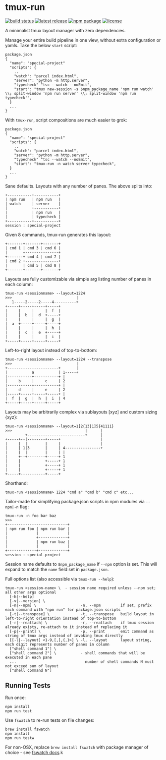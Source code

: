 tmux-run
========
[![build status](https://img.shields.io/travis/evnp/tmux-run/master.svg)](https://travis-ci.org/evnp/tmux-run)
[![latest release](https://img.shields.io/github/release/evnp/tmux-run.svg)](https://github.com/evnp/tmux-run/releases/latest)
[![npm package](https://img.shields.io/npm/v/tmux-run.svg)](https://www.npmjs.com/package/tmux-run)
[![license](https://img.shields.io/github/license/evnp/tmux-run.svg)](https://github.com/evnp/tmux-run/blob/master/LICENSE.md)

A minimalist tmux layout manager with zero dependencies.

Manage your entire build pipeline in one view, without extra configuration or yamls. Take the below `start` script:
```
package.json
{
  "name": "special-project"
  "scripts": {
    ..
    "watch": "parcel index.html",
    "server": "python -m http.server",
    "typecheck" "tsc --watch --noEmit",
    "start": "tmux new-session -s $npm_package_name 'npm run watch' \\; split-window 'npm run server' \\; split-window 'npm run typecheck'",
  }
  ...
}
```
With `tmux-run`, script compositions are much easier to grok:
```
package.json
{
  "name": "special-project"
  "scripts": {
    ..
    "watch": "parcel index.html",
    "server": "python -m http.server",
    "typecheck" "tsc --watch --noEmit",
    "start": "tmux-run -n watch server typecheck",
  }
  ...
}
```

Sane defaults. Layouts with any number of panes. The above splits into:
```
+-----------+-----------+
| npm run   | npm run   |
| watch     | server    |
|           +-----------+
|           | npm run   |
|           | typecheck |
+-----------+-----------+
session : special-project
```

Given 8 commands, tmux-run generates this layout:
```
+-------+-------+-------+
| cmd 1 | cmd 3 | cmd 6 |
|       +---------------+
+-------+ cmd 4 | cmd 7 |
| cmd 2 +---------------+
|       | cmd 5 | cmd 8 |
+-------+-------+-------+
```

Layouts are fully customizable via simple arg listing number of panes in each column:
```
tmux-run <sessionname> --layout=1224
>>>                             |
   1-----2-----2-----4----------+
+-----+-----+-----+-----+
|     |     |     |  f  |
|     |  b  |  d  +-----+
|     |     |     |  g  |
|  a  +-----+-----+-----+
|     |     |     |  h  |
|     |  c  |  e  +-----+
|     |     |     |  i  |
+-----+-----+-----+-----+
```

Left-to-right layout instead of top-to-bottom:
```
tmux-run <sessionname> --layout=1224 --transpose
>>>                             |
+-----------------------+       |
|           a           | 1-----+
|-----------+-----------+ |
|     b     |     c     | 2
|-----------+-----------+ |
|     d     |     e     | 2
|-----+-----+-----+-----+ |
|  f  |  g  |  h  |  i  | 4
+-----+-----+-----+-----+
```

Layouts may be arbitrarily complex via sublayouts [xyz] and custom sizing {xyz}:
```
tmux-run <sessionname> --layout=1[2{13}1]5{41111}
>>>                                 |      |
         +--------------------------+      |
+-----+--|--+-----+-----+                  |
|     |  |        |     |                  |
|     | 1|3       |     | 4----------------+
|     |  |        |     | |
|     +--+--------+-----+ 1
|     |           +-----+ 1
|     |           +-----+ 1
|     |           +-----+ 1
+-----+-----------+-----+
```

Shorthand:
```
tmux-run <sessionname> 1224 "cmd a" "cmd b" "cmd c" etc...
```
Tailor-made for simplifying package.json scripts in npm modules via `--npm|-n` flag:
```
tmux-run -n foo bar baz
>>>
+---------------------------+
| npm run foo | npm run bar |
|             |             |
|             +-------------+
|             | npm run baz |
|             |             |
+-------------+-------------+
session : special-project
```
Session name defaults to `$npm_package_name` if `--npm` option is set. This will expand to match the `name` field set in `package.json`.

Full options list (also accessible via `tmux-run --help`):
```
tmux-run <session-name> \  - session name required unless --npm set; all other args optional
  [-h|--help]
  [-v|--version] \
  [-n|--npm] \                    -n, --npm         if set, prefix each command with "npm run" for package.json scripts
  [-t|--transpose] \              -t, --transpose   build layout in left-to-right orientation instead of top-to-bottom
  [-r|--reattach] \               -r, --reattach    if tmux session already exists, re-attach to it instead of replacing it
  [-p|--print] \                  -p, --print       emit command as string of tmux args instead of invoking tmux directly
  [[-l|--layout] <1-9,[,],{,}>] \ -l, --layout      layout string, each digit represents number of panes in column
  ["shell command 1"] \
  ["shell command 2"] \           - shell commands that will be executed in each pane
  ...                               number of shell commands N must not exceed sum of layout
  ["shell command N"]
```

Running Tests
-------------
Run once:
```
npm install
npm run test
```
Use `fswatch` to re-run tests on file changes:
```
brew install fswatch
npm install
npm run testw
```
For non-OSX, replace `brew install fswatch` with package manager of choice - see [fswatch docs](https://github.com/emcrisostomo/fswatch#getting-fswatch).k
